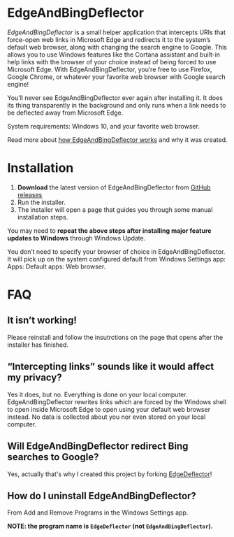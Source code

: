 # EdgeAndBingDeflector

*EdgeAndBingDeflector* is  a small helper application that intercepts URIs that force-open web links in Microsoft Edge and redirects it to the system’s default web browser, along with changing the search engine to Google. This allows you to use Windows features like the Cortana assistant and built-in help links with the browser of your choice instead of being forced to use Microsoft Edge. With EdgeAndBingDeflector, you’re free to use Firefox, Google Chrome, or whatever your favorite web browser with Google search engine!

You’ll never see EdgeAndBingDeflector  ever again after installing it. It does its thing transparently in the background and only runs when a link needs to be deflected away from Microsoft Edge.

System requirements: Windows 10, and your favorite web browser.

Read more about [how EdgeAndBingDeflector works](https://www.ctrl.blog/entry/edgedeflector-default-browser.html) and why it was created.

# Installation

  1. **Download** the latest version of EdgeAndBingDeflector from [GitHub releases](https://github.com/da2x/EdgeDeflector/releases)
  2. Run the installer.
  3. The installer will open a page that guides you through some manual installation steps.

You may need to **repeat the above steps after installing major feature updates to Windows** through Windows Update.

You don’t need to specify your browser of choice in EdgeAndBingDeflector. It will pick up on the system configured default from Windows Settings app: Apps: Default apps: Web browser.

# FAQ

## It isn’t working!

Please reinstall and follow the insutrctions on the page that opens after the installer has finished.

## “Intercepting links” sounds like it would affect my privacy?

Yes it does, but no. Everything is done on your local computer. EdgeAndBingDeflector rewrites links which are forced by the Windows shell to open inside Microsoft Edge to open using your default web browser instead. No data is collected about you nor even stored on your local computer.

## Will EdgeAndBingDeflector redirect Bing searches to Google?

Yes, actually that's why I created this project by forking [EdgeDeflector](https://github.com/da2x/EdgeDeflector)!

## How do I uninstall EdgeAndBingDeflector?

From Add and Remove Programs in the Windows Settings app.

**NOTE: the program name is `EdgeDeflector` (not `EdgeAndBingDeflector`).**
